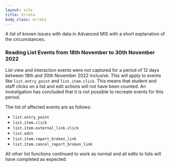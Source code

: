 ```yaml
---
layout: site
title: Errata
body_class: errata
---
```


A list of known issues with data in Advanced MIS with a short explanation of the circumstances.

### Reading List Events from 18th November to 30th November 2022

List view and interaction events were not captured for a period of 12 days between 18th and 30th November 2022 inclusive. This will apply to events like `list.entry_point` and `list.item.click`. This means that student and staff clicks on a list and edit actions will not have been counted. An investigation has concluded that it is not possible to recreate events for this period.

The list of affected events are as follows:

* `list.entry_point`
* `list.item.click`
* `list.item.external_link.click`
* `list.edit`
* `list.item.report_broken_link`
* `list.item.cancel_report_broken_link`

All other list functions continued to work as normal and all edits to lists will have completed as expected.
